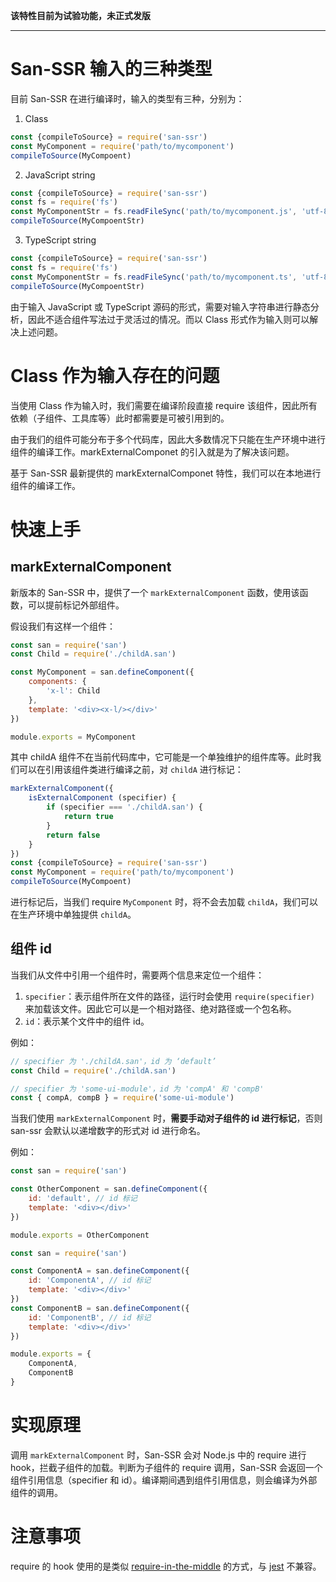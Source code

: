 
**该特性目前为试验功能，未正式发版**

***


# San-SSR 输入的三种类型

目前 San-SSR 在进行编译时，输入的类型有三种，分别为：

1. Class

```javascript
const {compileToSource} = require('san-ssr')
const MyComponent = require('path/to/mycomponent')
compileToSource(MyCompoent)
```

2. JavaScript string

```javascript
const {compileToSource} = require('san-ssr')
const fs = require('fs')
const MyComponentStr = fs.readFileSync('path/to/mycomponent.js', 'utf-8')
compileToSource(MyCompoentStr)
```

3. TypeScript string

```javascript
const {compileToSource} = require('san-ssr')
const fs = require('fs')
const MyComponentStr = fs.readFileSync('path/to/mycomponent.ts', 'utf-8')
compileToSource(MyCompoentStr)
```

由于输入 JavaScript 或 TypeScript 源码的形式，需要对输入字符串进行静态分析，因此不适合组件写法过于灵活过的情况。而以 Class 形式作为输入则可以解决上述问题。

# Class 作为输入存在的问题

当使用 Class 作为输入时，我们需要在编译阶段直接 require 该组件，因此所有依赖（子组件、工具库等）此时都需要是可被引用到的。

由于我们的组件可能分布于多个代码库，因此大多数情况下只能在生产环境中进行组件的编译工作。markExternalComponet 的引入就是为了解决该问题。

基于 San-SSR 最新提供的 markExternalComponet 特性，我们可以在本地进行组件的编译工作。

# 快速上手

## markExternalComponent

新版本的 San-SSR 中，提供了一个 `markExternalComponent` 函数，使用该函数，可以提前标记外部组件。

假设我们有这样一个组件：

```javascript
const san = require('san')
const Child = require('./childA.san')

const MyComponent = san.defineComponent({
    components: {
        'x-l': Child
    },
    template: '<div><x-l/></div>'
})

module.exports = MyComponent
```

其中 childA 组件不在当前代码库中，它可能是一个单独维护的组件库等。此时我们可以在引用该组件类进行编译之前，对 `childA` 进行标记：

```javascript
markExternalComponent({
    isExternalComponent (specifier) {
        if (specifier === './childA.san') {
            return true
        }
        return false
    }
})
const {compileToSource} = require('san-ssr')
const MyComponent = require('path/to/mycomponent')
compileToSource(MyCompoent)
```

进行标记后，当我们 require `MyComponent` 时，将不会去加载 `childA`，我们可以在生产环境中单独提供 `childA`。

## 组件 id

当我们从文件中引用一个组件时，需要两个信息来定位一个组件：

1. `specifier`：表示组件所在文件的路径，运行时会使用 `require(specifier)` 来加载该文件。因此它可以是一个相对路径、绝对路径或一个包名称。
2. `id`：表示某个文件中的组件 id。

例如：

```javascript
// specifier 为 './childA.san'，id 为 ‘default’
const Child = require('./childA.san')
```

```javascript
// specifier 为 'some-ui-module'，id 为 'compA' 和 'compB'
const { compA, compB } = require('some-ui-module')
```

当我们使用 `markExternalComponent` 时，**需要手动对子组件的 id 进行标记**，否则 san-ssr 会默认以递增数字的形式对 id 进行命名。

例如：

```javascript
const san = require('san')

const OtherComponent = san.defineComponent({
    id: 'default', // id 标记
    template: '<div></div>'
})

module.exports = OtherComponent
```

```javascript
const san = require('san')

const ComponentA = san.defineComponent({
    id: 'ComponentA', // id 标记
    template: '<div></div>'
})
const ComponentB = san.defineComponent({
    id: 'ComponentB', // id 标记
    template: '<div></div>'
})

module.exports = {
    ComponentA,
    ComponentB
}
```

# 实现原理

调用 `markExternalComponent` 时，San-SSR 会对 Node.js 中的 require 进行 hook，拦截子组件的加载。判断为子组件的 require 调用，San-SSR 会返回一个组件引用信息（specifier 和 id）。编译期间遇到组件引用信息，则会编译为外部组件的调用。

# 注意事项

require 的 hook 使用的是类似 [require-in-the-middle](https://www.npmjs.com/package/require-in-the-middle) 的方式，与 [jest](https://www.npmjs.com/package/jest) 不兼容。

